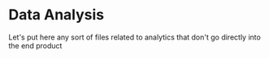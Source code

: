 # Data Analysis

Let's put here any sort of files related to analytics that don't go directly into the end product